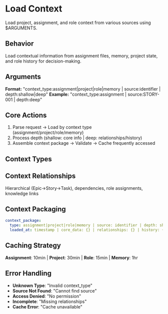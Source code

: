 # Load Context

Load project, assignment, and role context from various sources using $ARGUMENTS.

## Behavior
Load contextual information from assignment files, memory, project state, and role history for decision-making.

## Arguments
**Format:** "context_type:assignment|project|role|memory | source:identifier | depth:shallow|deep"
**Example:** "context_type:assignment | source:STORY-001 | depth:deep"

## Core Actions
1. Parse request → Load by context type (assignment/project/role/memory)
2. Process depth (shallow: core info | deep: relationships/history)
3. Assemble context package → Validate → Cache frequently accessed

## Context Types

## Context Relationships
Hierarchical (Epic→Story→Task), dependencies, role assignments, knowledge links

## Context Packaging
```yaml
context_package:
  type: assignment|project|role|memory | source: identifier | depth: shallow|deep
  loaded_at: timestamp | core_data: {} | relationships: {} | history: {} | metadata: {}
```

## Caching Strategy
**Assignment**: 10min | **Project**: 30min | **Role**: 15min | **Memory**: 1hr

## Error Handling
- **Unknown Type**: "Invalid context_type"
- **Source Not Found**: "Cannot find source"
- **Access Denied**: "No permission"
- **Incomplete**: "Missing relationships"
- **Cache Error**: "Cache unavailable"
